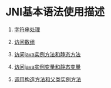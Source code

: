 JNI基本语法使用描述
==

1. [字符串处理]("")

2. [访问数组]()

3. [访问java实例方法和静态方法]()

4. [访问java实例变量和静态变量]()

5. [调用构造方法和父类实例方法]()
